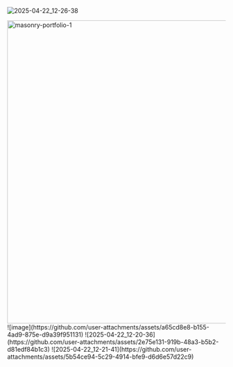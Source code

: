![2025-04-22_12-26-38](https://github.com/user-attachments/assets/67ecf1f8-31c9-45c1-b3d4-0de8cbec941a)

<img width="699" alt="masonry-portfolio-1" src="https://github.com/user-attachments/assets/a65cd8e8-b155-4ad9-875e-d9a39f95113" />
![image](https://github.com/user-attachments/assets/a65cd8e8-b155-4ad9-875e-d9a39f951131)
![2025-04-22_12-20-36](https://github.com/user-attachments/assets/2e75e131-919b-48a3-b5b2-d81edf84b1c3)
![2025-04-22_12-21-41](https://github.com/user-attachments/assets/5b54ce94-5c29-4914-bfe9-d6d6e57d22c9)





